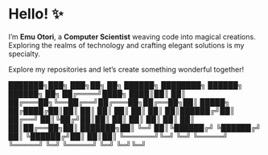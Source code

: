 # Hello! ✨

I’m **Emu Otori**, a **Computer Scientist** weaving code into magical creations. Exploring the realms of technology and crafting elegant solutions is my specialty.

Explore my repositories and let’s create something wonderful together!

███████╗███╗   ███╗██╗   ██╗     ██████╗ ████████╗ ██████╗ ██████╗ ██╗
██╔════╝████╗ ████║██║   ██║    ██╔═══██╗╚══██╔══╝██╔═══██╗██╔══██╗██║
█████╗  ██╔████╔██║██║   ██║    ██║   ██║   ██║   ██║   ██║██████╔╝██║
██╔══╝  ██║╚██╔╝██║██║   ██║    ██║   ██║   ██║   ██║   ██║██╔══██╗██║
███████╗██║ ╚═╝ ██║╚██████╔╝    ╚██████╔╝   ██║   ╚██████╔╝██║  ██║██║
╚══════╝╚═╝     ╚═╝ ╚═════╝      ╚═════╝    ╚═╝    ╚═════╝ ╚═╝  ╚═╝╚═╝
                                                                      

